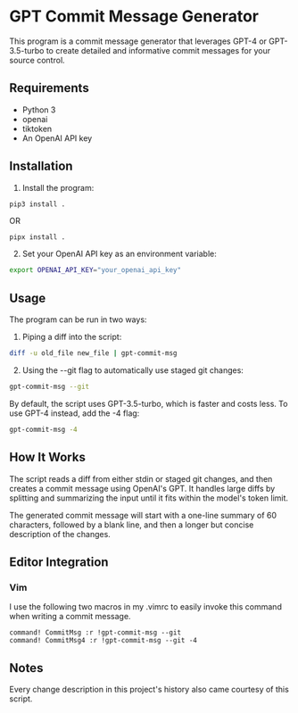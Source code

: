 # GPT Commit Message Generator

This program is a commit message generator that leverages GPT-4 or GPT-3.5-turbo
to create detailed and informative commit messages for your source control.

## Requirements
* Python 3
* openai
* tiktoken
* An OpenAI API key

## Installation
1. Install the program:
```sh
pip3 install .
```
OR
```
pipx install .
```
2. Set your OpenAI API key as an environment variable:
```sh
export OPENAI_API_KEY="your_openai_api_key"
```

## Usage
The program can be run in two ways:

1. Piping a diff into the script:
```sh
diff -u old_file new_file | gpt-commit-msg
```
2. Using the --git flag to automatically use staged git changes:
```sh
gpt-commit-msg --git
```
By default, the script uses GPT-3.5-turbo, which is faster and costs less. To use GPT-4 instead, add the -4 flag:
```sh
gpt-commit-msg -4
```

## How It Works
The script reads a diff from either stdin or staged git changes, and then
creates a commit message using OpenAI's GPT. It handles large diffs by splitting
and summarizing the input until it fits within the model's token limit.

The generated commit message will start with a one-line summary of 60
characters, followed by a blank line, and then a longer but concise description
of the changes.

## Editor Integration
### Vim

I use the following two macros in my .vimrc to easily invoke this command when
writing a commit message.
```
command! CommitMsg :r !gpt-commit-msg --git
command! CommitMsg4 :r !gpt-commit-msg --git -4
```

## Notes

Every change description in this project's history also came courtesy of this
script.
